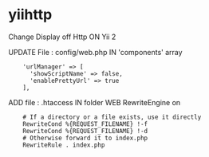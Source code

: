 # yiihttp
Change Display off Http ON Yii 2

UPDATE File : config/web.php IN 'components' array

		'urlManager' => [
		  'showScriptName' => false,
		  'enablePrettyUrl' => true
		],    

ADD file : .htaccess IN folder WEB
		RewriteEngine on
 
		# If a directory or a file exists, use it directly
		RewriteCond %{REQUEST_FILENAME} !-f
		RewriteCond %{REQUEST_FILENAME} !-d
		# Otherwise forward it to index.php
		RewriteRule . index.php
